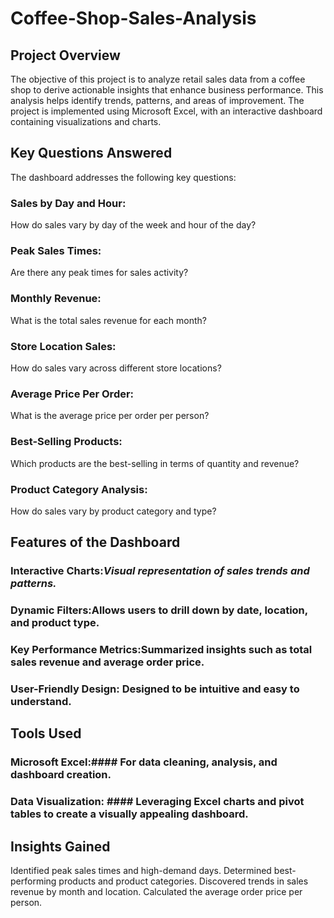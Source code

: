 # Coffee-Shop-Sales-Analysis

## Project Overview
The objective of this project is to analyze retail sales data from a coffee shop to derive actionable insights that enhance business performance. This analysis helps identify trends, patterns, and areas of improvement.
The project is implemented using Microsoft Excel, with an interactive dashboard containing visualizations and charts.

## Key Questions Answered
The dashboard addresses the following key questions:
### Sales by Day and Hour:
How do sales vary by day of the week and hour of the day?
### Peak Sales Times:
Are there any peak times for sales activity?
### Monthly Revenue:
What is the total sales revenue for each month?
### Store Location Sales:
How do sales vary across different store locations?
### Average Price Per Order:
What is the average price per order per person?
### Best-Selling Products:
Which products are the best-selling in terms of quantity and revenue?
### Product Category Analysis:
How do sales vary by product category and type?

## Features of the Dashboard

### Interactive Charts:*Visual representation of sales trends and patterns.*
### Dynamic Filters:Allows users to drill down by date, location, and product type.
### Key Performance Metrics:Summarized insights such as total sales revenue and average order price.
### User-Friendly Design: Designed to be intuitive and easy to understand.

## Tools Used
### Microsoft Excel:#### For data cleaning, analysis, and dashboard creation.
### Data Visualization: #### Leveraging Excel charts and pivot tables to create a visually appealing dashboard.

## Insights Gained
Identified peak sales times and high-demand days.
Determined best-performing products and product categories.
Discovered trends in sales revenue by month and location.
Calculated the average order price per person.

